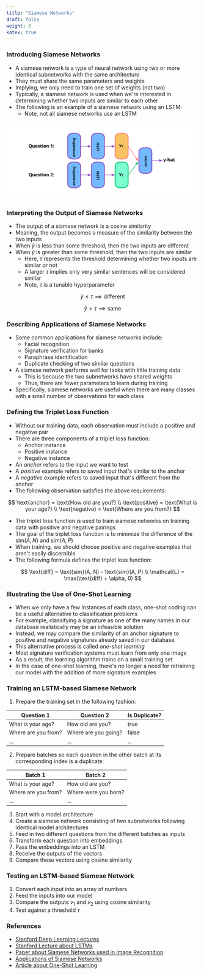 ```yaml
---
title: "Siamese Networks"
draft: false
weight: 8
katex: true
---
```


### Introducing Siamese Networks
- A siamese network is a type of neural network using two or more identical subnetworks with the same architecture
- They must share the same parameters and weights
- Implying, we only need to train one set of weights (not two)
- Typically, a siamese network is used when we're interested in determining whether two inputs are similar to each other
- The following is an example of a siamese network using an LSTM:
    - Note, not all siamese networks use an LSTM

![lstmsiamese](../../../img/lstmsiamese.svg)

### Interpreting the Output of Siamese Networks
- The output of a siamese network is a cosine similarity
- Meaning, the output becomes a measure of the similarity between the two inputs
- When $\hat{y}$ is less than some threshold, then the two inputs are different
- When $\hat{y}$ is greater than some threshold, then the two inputs are similar
    - Here, $\tau$ represents the threshold determining whether two inputs are similar or not
    - A larger $\tau$ implies only very similar sentences will be considered similar
    - Note, $\tau$ is a tunable hyperparameter

$$
\hat{y} \le \tau \implies \text{different}
$$

$$
\hat{y} \gt \tau \implies \text{same}
$$

### Describing Applications of Siamese Networks
- Some common applications for siamese networks include:
    - Facial recognition
    - Signature verification for banks
    - Paraphrase identification
    - Duplicate checking of two similar questions
- A siamese network performs well for tasks with little training data
    - This is because the two subnetworks have shared weights
    - Thus, there are fewer parameters to learn during training
- Specifically, siamese networks are useful when there are many classes with a small number of observations for each class

### Defining the Triplet Loss Function
- Without our training data, each observation must include a positive and negative pair
- There are three components of a triplet loss function:
    - Anchor instance
    - Positive instance
    - Negative instance
- An *anchor* refers to the input we want to test
- A *positive* example refers to saved input that's similar to the anchor
- A *negative* example refers to saved input that's different from the anchor
- The following observation satisfies the above requirements:

$$
\text{anchor} = \text{How old are you?} \\
\text{positive} = \text{What is your age?} \\
\text{negative} = \text{Where are you from?}
$$

- The triplet loss function is used to train siamese networks on training data with positive and negative pairings
- The goal of the triplet loss function is to minimize the difference of the $\text{sim}(A, N)$ and $\text{sim}(A, P)$
- When training, we should choose positive and negative examples that aren't easily discernible
- The following formula defines the triplet loss function:

$$
\text{diff} = \text{sim}(A, N) - \text{sim}(A, P) \\
\mathcal{L} = \max(\text{diff} + \alpha, 0)
$$

### Illustrating the Use of One-Shot Learning
- When we only have a few instances of each class, one-shot coding can be a useful alternative to classification problems
- For example, classifying a signature as one of the many names in our database realistically may be an infeasible solution
- Instead, we may compare the similarity of an anchor signature to positive and negative signatures already saved in our database
- This alternative process is called *one-shot learning*
- Most signature verification systems must learn from only one image
- As a result, the learning algorithm trains on a small training set
- In the case of one-shot learning, there's no longer a need for retraining our model with the addition of more signature examples

### Training an LSTM-based Siamese Network
1. Prepare the training set in the following fashion:

| Question 1          | Question 2           | Is Duplicate? |
| ------------------- | -------------------- | ------------- |
| What is your age?   | How old are you?     | true          |
| Where are you from? | Where are you going? | false         |
| ...                 | ...                  | ...           |

2. Prepare batches so each question in the other batch at its corresponding index is a duplicate:

| Batch 1             | Batch 2              |
| ------------------- | -------------------- |
| What is your age?   | How old are you?     |
| Where are you from? | Where were you born? |
| ...                 | ...                  |

3. Start with a model architecture
4. Create a siamese network consisting of two subnetworks following identical model architectures
5. Feed in two different questions from the different batches as inputs
6. Transform each question into embeddings
7. Pass the embeddings into an LSTM
8. Receive the outputs of the vectors
9. Compare these vectors using cosine similarity

### Testing an LSTM-based Siamese Network
1. Convert each input into an array of numbers
2. Feed the inputs into our model
3. Compare the outputs $v_{1}$ and $v_{2}$ using cosine similarity
4. Test against a threshold $\tau$

### References
- [Stanford Deep Learning Lectures](http://cs224d.stanford.edu/lectures/)
- [Stanford Lecture about LSTMs](http://cs224d.stanford.edu/lectures/CS224d-Lecture9.pdf)
- [Paper about Siamese Networks used in Image Recognition](https://www.cs.cmu.edu/~rsalakhu/papers/oneshot1.pdf)
- [Applications of Siamese Networks](mathworks.com/help/deeplearning/ug/train-a-siamese-network-to-compare-images.html)
- [Article about One-Shot Learning](https://bdtechtalks.com/2020/08/12/what-is-one-shot-learning/)